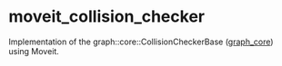 # moveit_collision_checker
Implementation of the graph::core::CollisionCheckerBase ([graph_core](https://github.com/JRL-CARI-CNR-UNIBS/graph_core)) using Moveit.
